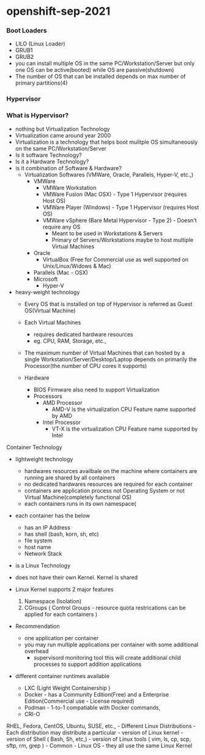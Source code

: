 # openshift-sep-2021

### Boot Loaders
- LILO (Linux Loader)
- GRUB1
- GRUB2
- you can install multiple OS in the same PC/Workstation/Server but only one OS can be active(booted) while OS are passive(shutdown)
- The number of OS that can be installed depends on max number of primary partitions(4)

### Hypervisor

### What is Hypervisor?

- nothing but Virtualization Technology
- Virtualization came around year 2000
- Virtualization is a technology that helps boot mulitple OS simultaneously on the same PC/Workstation/Server
- Is it software Technology?
- Is it a Hardware Technology?
- is it combination of Software & Hardware?
   - Virtualization Softwares (VMWare, Oracle, Parallels, Hyper-V, etc.,)
       - VMWare
           - VMWare Workstation 
           - VMWare Fusion (Mac OSX) - Type 1 Hypervisor (requires Host OS)
           - VMWare Player (Windows) - Type 1 Hypervisor (requires Host OS)
           - VMWare vSphere (Bare Metal Hypervisor - Type 2) - Doesn't require any OS
               - Meant to be used in Workstations & Servers
               - Primary of Servers/Workstations maybe to host multiple Virtual Machines
       - Oracle 
           - VirtualBox (Free for Commercial use as well supported on Unix/Linux/Widows & Mac) 
       - Parallels (Mac - OSX)
       - Microsoft
           - Hyper-V
- heavy-weight technology
    - Every OS that is installed on top of Hypervisor is referred as Guest OS(Virtual Machine)
    - Each Virtual Machines 
        - requires dedicated hardware resources
        - eg. CPU, RAM, Storage, etc.,
    - The maximum number of Virtual Machines that can hosted by a single Workstation/Server/Desktop/Laptop depends on
      primarily the Processor(the number of CPU cores it supports)

   - Hardware
      - BIOS Firmware also need to support Virtualization
      - Processors
          - AMD Processor
              - AMD-V is the virtualization CPU Feature name supported by AMD
          - Intel Processor
              - VT-X is the virtualization CPU Feature name supported by Intel 
 
 Container Technology
   - lightweight technology
       - hardwares resources availbale on the machine where containers are running are shared by all containers
       - no dedicated hardwares resources are required for each container
       - containers are application process not Operating System or not Virtual Machine(completely functional OS)
       - each containers runs in its own namespace(
   - each container has the below
       - has an IP Address
       - has shell (bash, korn, sh, etc)
       - file system
       - host name
       - Network Stack
   - is a Linux Technology
   - does not have their own Kernel.  Kernel is shared
   - Linux Kernel supports 2 major features
       1. Namespace (Isolation)
       2. CGroups ( Control Groups - resource quota restrications can be applied for each containers )
   - Recommendation
      - one application per container
      - you may run multiple applications per container with some additional overhead
           - supervisord monitoring tool this will create additional child processes to support addition applications
   
   - different container runtimes available
       - LXC (Light Weight Containership )
       - Docker - has a Community Edition(Free) and a Enterprise Edition(Commercial use - License required)
       - Podman - 1-to-1 compatiable with Docker commands, 
       - CRI-O
   
   
   RHEL, Fedora, CentOS, Ubuntu, SUSE, etc.,
      - Different Linux Distributions
         - Each distribution may distribute a particular
              - version of Linux kernel
              - version of Shell ( Bash, Sh, etc,)
              - version of Linux tools ( vim, ls, cp, scp, sftp, rm, grep )
      - Common - Linux OS
          - they all use the same Linux Kernel
